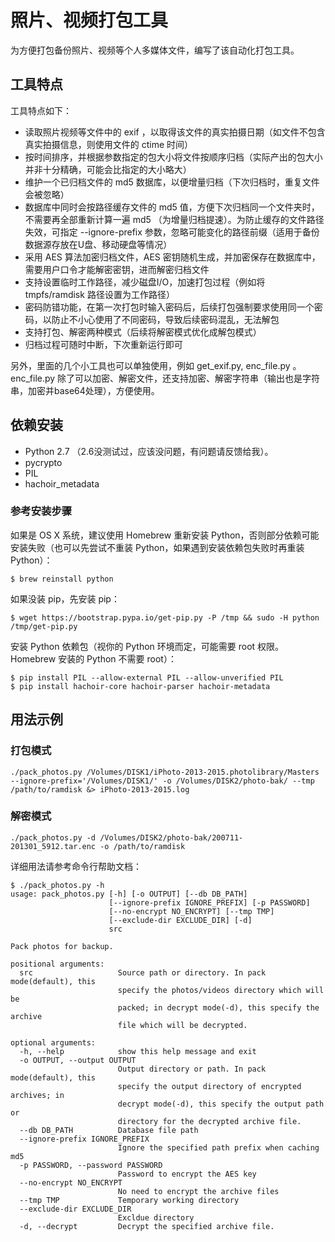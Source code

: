 照片、视频打包工具
===================

为方便打包备份照片、视频等个人多媒体文件，编写了该自动化打包工具。


工具特点
--------

工具特点如下：
* 读取照片视频等文件中的 exif ，以取得该文件的真实拍摄日期（如文件不包含真实拍摄信息，则使用文件的 ctime 时间）
* 按时间排序，并根据参数指定的包大小将文件按顺序归档（实际产出的包大小并非十分精确，可能会比指定的大小略大）
* 维护一个已归档文件的 md5 数据库，以便增量归档（下次归档时，重复文件会被忽略）
* 数据库中同时会按路径缓存文件的 md5 值，方便下次归档同一个文件夹时，不需要再全部重新计算一遍 md5 （为增量归档提速）。为防止缓存的文件路径失效，可指定 --ignore-prefix 参数，忽略可能变化的路径前缀（适用于备份数据源存放在U盘、移动硬盘等情况）
* 采用 AES 算法加密归档文件，AES 密钥随机生成，并加密保存在数据库中，需要用户口令才能解密密钥，进而解密归档文件
* 支持设置临时工作路径，减少磁盘I/O，加速打包过程（例如将 tmpfs/ramdisk 路径设置为工作路径）
* 密码防错功能，在第一次打包时输入密码后，后续打包强制要求使用同一个密码，以防止不小心使用了不同密码，导致后续密码混乱，无法解包
* 支持打包、解密两种模式（后续将解密模式优化成解包模式）
* 归档过程可随时中断，下次重新运行即可

另外，里面的几个小工具也可以单独使用，例如 get_exif.py, enc_file.py 。
enc_file.py 除了可以加密、解密文件，还支持加密、解密字符串（输出也是字符串，加密并base64处理），方便使用。


依赖安装
--------

* Python 2.7 （2.6没测试过，应该没问题，有问题请反馈给我）。
* pycrypto
* PIL
* hachoir_metadata

### 参考安装步骤

如果是 OS X 系统，建议使用 Homebrew 重新安装 Python，否则部分依赖可能安装失败（也可以先尝试不重装 Python，如果遇到安装依赖包失败时再重装 Python）：

```
$ brew reinstall python
```

如果没装 pip，先安装 pip：

```
$ wget https://bootstrap.pypa.io/get-pip.py -P /tmp && sudo -H python /tmp/get-pip.py
```

安装 Python 依赖包（视你的 Python 环境而定，可能需要 root 权限。Homebrew 安装的 Python 不需要 root）：

```
$ pip install PIL --allow-external PIL --allow-unverified PIL
$ pip install hachoir-core hachoir-parser hachoir-metadata
```

用法示例
---------

### 打包模式

```
./pack_photos.py /Volumes/DISK1/iPhoto-2013-2015.photolibrary/Masters --ignore-prefix='/Volumes/DISK1/' -o /Volumes/DISK2/photo-bak/ --tmp /path/to/ramdisk &> iPhoto-2013-2015.log
```

### 解密模式

```
./pack_photos.py -d /Volumes/DISK2/photo-bak/200711-201301_5912.tar.enc -o /path/to/ramdisk
```

详细用法请参考命令行帮助文档：

```
$ ./pack_photos.py -h
usage: pack_photos.py [-h] [-o OUTPUT] [--db DB_PATH]
                      [--ignore-prefix IGNORE_PREFIX] [-p PASSWORD]
                      [--no-encrypt NO_ENCRYPT] [--tmp TMP]
                      [--exclude-dir EXCLUDE_DIR] [-d]
                      src

Pack photos for backup.

positional arguments:
  src                   Source path or directory. In pack mode(default), this
                        specify the photos/videos directory which will be
                        packed; in decrypt mode(-d), this specify the archive
                        file which will be decrypted.

optional arguments:
  -h, --help            show this help message and exit
  -o OUTPUT, --output OUTPUT
                        Output directory or path. In pack mode(default), this
                        specify the output directory of encrypted archives; in
                        decrypt mode(-d), this specify the output path or
                        directory for the decrypted archive file.
  --db DB_PATH          Database file path
  --ignore-prefix IGNORE_PREFIX
                        Ignore the specified path prefix when caching md5
  -p PASSWORD, --password PASSWORD
                        Password to encrypt the AES key
  --no-encrypt NO_ENCRYPT
                        No need to encrypt the archive files
  --tmp TMP             Temporary working directory
  --exclude-dir EXCLUDE_DIR
                        Excldue directory
  -d, --decrypt         Decrypt the specified archive file.
```

